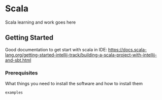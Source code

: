 # Scala

Scala learning and work goes here

## Getting Started

Good documentation to get start with scala in IDE:
https://docs.scala-lang.org/getting-started-intellij-track/building-a-scala-project-with-intellij-and-sbt.html

### Prerequisites

What things you need to install the software and how to install them

```
examples
```

